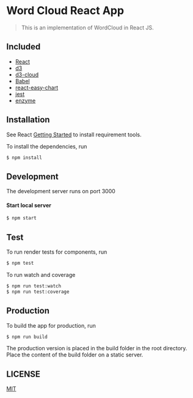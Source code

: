 # Word Cloud React App

> This is an implementation of WordCloud in React JS. 


## Included

* [React](https://github.com/facebook/react)
* [d3](https://d3js.org/)
* [d3-cloud](https://www.npmjs.com/package/d3-v4-cloud)
* [Babel](https://github.com/babel/babel)
* [react-easy-chart](https://www.npmjs.com/package/react-easy-chart)
* [jest](https://facebook.github.io/jest/)
* [enzyme](https://github.com/airbnb/enzyme)

## Installation

See React [Getting Started](https://reactjs.org/docs/hello-world.html) to install requirement tools.

To install the dependencies, run 
```bash
$ npm install 
```

## Development

The development server runs on port 3000

#### Start local server

```bash
$ npm start
```

## Test

To run render tests for components, run 
```bash
$ npm test
```
To run watch and coverage
```bash
$ npm run test:watch 
$ npm run test:coverage 
```
## Production

To build the app for production, run
```bash
$ npm run build
```
The production version is placed in the build folder in the root directory.
Place the content of the build folder on a static server.
## LICENSE

[MIT](LICENSE)